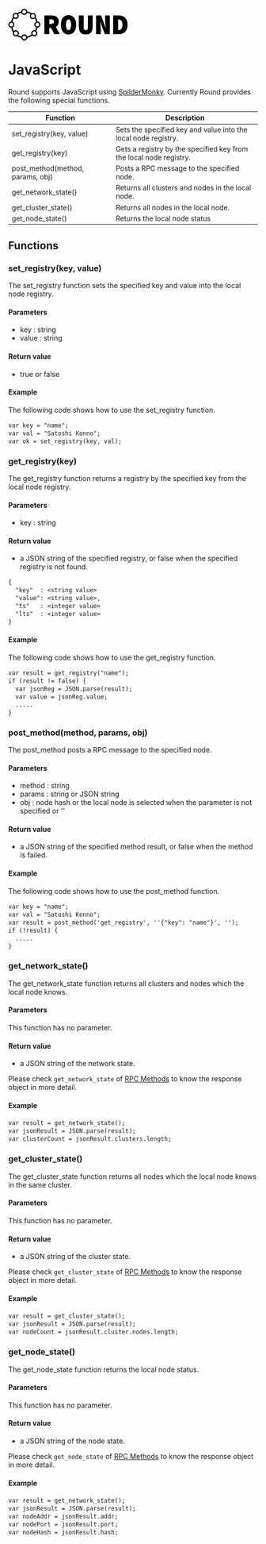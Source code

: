 ![round_logo](./img/round_logo.png)

# JavaScript

Round supports JavaScript using [SpilderMonky](https://developer.mozilla.org/ja/docs/SpiderMonkey). Currently Round provides the following special functions.

| Function | Description |
| --- | --- |
| set_registry(key, value) | Sets the specified key and value into the local node registry. |
| get_registry(key) | Gets a registry by the specified key from the local node registry. |
| post_method(method, params, obj) | Posts a RPC message to the specified node. |
| get_network_state() | Returns all clusters and nodes in the local node. |
| get_cluster_state() | Returns all nodes in the local node. |
| get_node_state()  |Returns the local node status |


## Functions

### set_registry(key, value)

The set_registry function sets the specified key and value into the local node registry.

#### Parameters

- key : string
- value : string

#### Return value

- true or false

#### Example

The following code shows how to use the set_registry function.

```
var key = "name";
var val = "Satoshi Konno";
var ok = set_registry(key, val);
```

### get_registry(key)

The get_registry function returns a registry by the specified key from the local node registry.

#### Parameters

- key : string

#### Return value

- a JSON string of the specified registry, or false when the specified registry is not found.

```
{
  "key"  : <string value>
  "value": <string value>,
  "ts"   : <integer value>
  "lts"  : <integer value>
}
```

#### Example

The following code shows how to use the get_registry function.

```
var result = get_registry("name");
if (result != false) {
  var jsonReg = JSON.parse(result);
  var value = jsonReg.value;
  .....
}
```

### post_method(method, params, obj)

The post_method posts a RPC message to the specified node.

#### Parameters

- method : string
- params : string or JSON string
- obj : node hash or the local node is selected when the parameter is not specified or ''

#### Return value

- a JSON string of the specified method result, or false when the method is failed.

#### Example

The following code shows how to use the post_method function.

```
var key = "name";
var val = "Satoshi Konno";
var result = post_method('get_registry', ''{"key": "name"}', '');
if (!result) {
  .....
}
```

### get_network_state()

The get_network_state function returns all clusters and nodes which the local node knows.

#### Parameters

This function has no parameter.

#### Return value

- a JSON string of the network state.

Please check `get_network_state` of [RPC Methods](round_rpc_methods.md) to know the response object in more detail.

#### Example

```
var result = get_network_state();
var jsonResult = JSON.parse(result);
var clusterCount = jsonResult.clusters.length;
```

### get_cluster_state()

The get_cluster_state function returns all nodes which the local node knows in the same cluster.

#### Parameters

This function has no parameter.

#### Return value

- a JSON string of the cluster state.

Please check `get_cluster_state` of [RPC Methods](round_rpc_methods.md) to know the response object in more detail.

#### Example

```
var result = get_cluster_state();
var jsonResult = JSON.parse(result);
var nodeCount = jsonResult.cluster.nodes.length;
```

### get_node_state()

The get_node_state function returns the local node status.

#### Parameters

This function has no parameter.

#### Return value

- a JSON string of the node state.

Please check `get_node_state` of [RPC Methods](round_rpc_methods.md) to know the response object in more detail.

#### Example

```
var result = get_network_state();
var jsonResult = JSON.parse(result);
var nodeAddr = jsonResult.addr;
var nodePort = jsonResult.port;
var nodeHash = jsonResult.hash;
```
